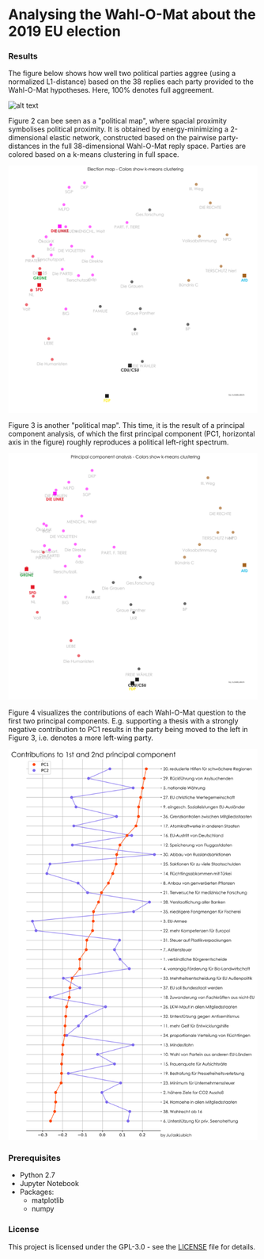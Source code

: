 # Analysing the Wahl-O-Mat about the 2019 EU election

### Results

The figure below shows how well two political parties aggree (using a normalized L1-distance) based on the 38 replies each party provided to the Wahl-O-Mat hypotheses. 
Here, 100% denotes full aggreement.

![alt text](wahlomat.png "Figure 1")

Figure 2 can bee seen as a "political map", where spacial proximity symbolises political proximity. It is obtained by energy-minimizing a 2-dimensional elastic network, 
constructed based on the pairwise party-distances in the full 38-dimensional Wahl-O-Mat reply space. Parties are colored based on a k-means clustering in full space.

![alt text](2D_MDS.png "Figure 2")

Figure 3 is another "political map". This time, it is the result of a principal component analysis, of which the first principal component (PC1, horizontal axis in the figure)
roughly reproduces a political left-right spectrum.

![alt text](2D_PCA.png "Figure 3")

Figure 4 visualizes the contributions of each Wahl-O-Mat question to the first two principal components. 
E.g. supporting a thesis with a strongly negative contribution to PC1 results in the party being moved 
to the left in Figure 3, i.e. denotes a more left-wing party.

![alt text](princCont.png "Figure 4")

### Prerequisites

* Python 2.7
* Jupyter Notebook
* Packages:
    * matplotlib
    * numpy
    
### License

This project is licensed under the GPL-3.0 - see the [LICENSE](LICENSE) file for details.